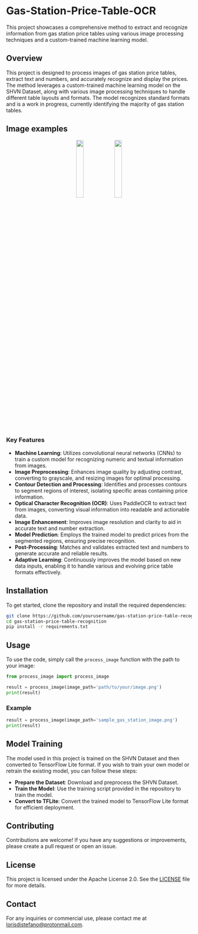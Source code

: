 # Gas-Station-Price-Table-OCR
This project showcases a comprehensive method to extract and recognize information from gas station price tables using various image processing techniques and a custom-trained machine learning model.

## Overview

This project is designed to process images of gas station price tables, extract text and numbers, and accurately recognize and display the prices. The method leverages a custom-trained machine learning model on the SHVN Dataset, along with various image processing techniques to handle different table layouts and formats.
The model recognizes standard formats and is a work in progress, currently identifying the majority of gas station tables.

## Image examples

<p align="center">
  <img src="https://github.com/lodist/Gas-Station-Price-Table-OCR/assets/75701170/f41147ce-30b6-4f48-952f-e8ffdc8bd987" width="20%" />
  <img src="https://github.com/lodist/Gas-Station-Price-Table-OCR/assets/75701170/ddba261d-f7c0-495a-b55f-80b7ea75e5b5" width="20%" />
</p>


### Key Features

- **Machine Learning**: Utilizes convolutional neural networks (CNNs) to train a custom model for recognizing numeric and textual information from images.
- **Image Preprocessing**: Enhances image quality by adjusting contrast, converting to grayscale, and resizing images for optimal processing.
- **Contour Detection and Processing**: Identifies and processes contours to segment regions of interest, isolating specific areas containing price information.
- **Optical Character Recognition (OCR)**: Uses PaddleOCR to extract text from images, converting visual information into readable and actionable data.
- **Image Enhancement**: Improves image resolution and clarity to aid in accurate text and number extraction.
- **Model Prediction**: Employs the trained model to predict prices from the segmented regions, ensuring precise recognition.
- **Post-Processing**: Matches and validates extracted text and numbers to generate accurate and reliable results.
- **Adaptive Learning**: Continuously improves the model based on new data inputs, enabling it to handle various and evolving price table formats effectively.


## Installation

To get started, clone the repository and install the required dependencies:
```bash
git clone https://github.com/yourusername/gas-station-price-table-recognition.git
cd gas-station-price-table-recognition
pip install -r requirements.txt
```
## Usage

To use the code, simply call the `process_image` function with the path to your image:

```python
from process_image import process_image

result = process_image(image_path='path/to/your/image.png')
print(result)
```

### Example

```python
result = process_image(image_path='sample_gas_station_image.png')
print(result)
```

## Model Training

The model used in this project is trained on the SHVN Dataset and then converted to TensorFlow Lite format. If you wish to train your own model or retrain the existing model, you can follow these steps:

- **Prepare the Dataset**: Download and preprocess the SHVN Dataset.
- **Train the Model**: Use the training script provided in the repository to train the model.
- **Convert to TFLite**: Convert the trained model to TensorFlow Lite format for efficient deployment.

## Contributing

Contributions are welcome! If you have any suggestions or improvements, please create a pull request or open an issue.

## License

This project is licensed under the Apache License 2.0. See the [LICENSE](LICENSE) file for more details.

## Contact

For any inquiries or commercial use, please contact me at lorisdistefano@protonmail.com.
